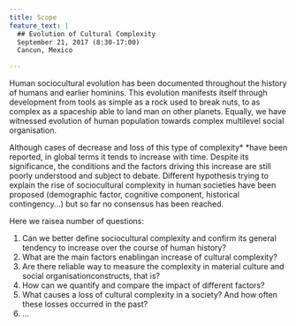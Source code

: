 ```yaml
---
title: Scope
feature_text: |
  ## Evolution of Cultural Complexity
  September 21, 2017 (8:30-17:00)
  Cancun, Mexico 

---
```


Human sociocultural evolution has been documented throughout the history
of humans and earlier hominins. This evolution manifests itself through
development from tools as simple as a rock used to break nuts, to as
complex as a spaceship able to land man on other planets. Equally, we
have witnessed evolution of human population towards complex multilevel
social organisation.

Although cases of decrease and loss of this type of complexity* *have
been reported, in global terms it tends to increase with time. Despite
its significance, the conditions and the factors driving this increase
are still poorly understood and subject to debate. Different hypothesis
trying to explain the rise of sociocultural complexity in human
societies have been proposed (demographic factor, cognitive component,
historical contingency...) but so far no consensus has been reached.

Here we raisea number of questions:

1.  Can we better define sociocultural complexity and confirm its
    general tendency to increase over the course of human history?
2.  What are the main factors enablingan increase of cultural
    complexity?
3.  Are there reliable way to measure the complexity in material culture
    and social organisationconstructs, that is?
4.  How can we quantify and compare the impact of different factors?
5.  What causes a loss of cultural complexity in a society? And how
    often these losses occurred in the past?
6.  ...









